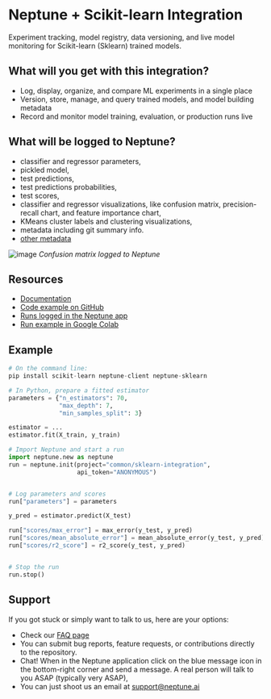 # Neptune + Scikit-learn Integration

Experiment tracking, model registry, data versioning, and live model monitoring for Scikit-learn (Sklearn) trained models.

## What will you get with this integration? 

* Log, display, organize, and compare ML experiments in a single place
* Version, store, manage, and query trained models, and model building metadata
* Record and monitor model training, evaluation, or production runs live

## What will be logged to Neptune?

* classifier and regressor parameters,
* pickled model,
* test predictions,
* test predictions probabilities,
* test scores,
* classifier and regressor visualizations, like confusion matrix, precision-recall chart, and feature importance chart,
* KMeans cluster labels and clustering visualizations,
* metadata including git summary info.
* [other metadata](https://docs.neptune.ai/you-should-know/what-can-you-log-and-display)

![image](https://user-images.githubusercontent.com/97611089/160642485-afca99da-9f7b-4d80-b0be-810c9d5770e5.png)
*Confusion matrix logged to Neptune*


## Resources

* [Documentation](https://docs.neptune.ai/integrations-and-supported-tools/model-training/sklearn)
* [Code example on GitHub](https://github.com/neptune-ai/examples/blob/main/integrations-and-supported-tools/sklearn/scripts/Neptune_Scikit_learn_classification.py)
* [Runs logged in the Neptune app](https://app.neptune.ai/o/common/org/sklearn-integration/e/SKLEAR-95/all)
* [Run example in Google Colab](https://colab.research.google.com/github/neptune-ai/examples/blob/master/integrations-and-supported-tools/sklearn/notebooks/Neptune_Scikit_learn.ipynb)

## Example

```python
# On the command line:
pip install scikit-learn neptune-client neptune-sklearn
```
```python
# In Python, prepare a fitted estimator
parameters = {"n_estimators": 70,
              "max_depth": 7,
              "min_samples_split": 3}

estimator = ...
estimator.fit(X_train, y_train)

# Import Neptune and start a run
import neptune.new as neptune
run = neptune.init(project="common/sklearn-integration",
                   api_token="ANONYMOUS")


# Log parameters and scores
run["parameters"] = parameters

y_pred = estimator.predict(X_test)

run["scores/max_error"] = max_error(y_test, y_pred)
run["scores/mean_absolute_error"] = mean_absolute_error(y_test, y_pred)
run["scores/r2_score"] = r2_score(y_test, y_pred)


# Stop the run
run.stop()
```

## Support

If you got stuck or simply want to talk to us, here are your options:

* Check our [FAQ page](https://docs.neptune.ai/getting-started/getting-help#frequently-asked-questions)
* You can submit bug reports, feature requests, or contributions directly to the repository.
* Chat! When in the Neptune application click on the blue message icon in the bottom-right corner and send a message. A real person will talk to you ASAP (typically very ASAP),
* You can just shoot us an email at support@neptune.ai
